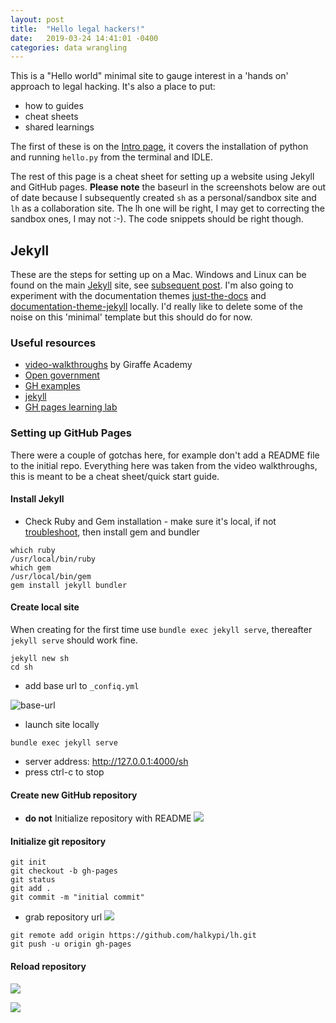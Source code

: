 ```yaml
---
layout: post
title:  "Hello legal hackers!"
date:   2019-03-24 14:41:01 -0400
categories: data wrangling
---
```

This is a "Hello world" minimal site to gauge interest in a 'hands on' approach to legal hacking.  It's also a place to put: 
*    how to guides 
*    cheat sheets
*    shared learnings

The first of these is on the [Intro page](/sh/intro), it covers the installation of python and running `hello.py` from the terminal and IDLE.  

The rest of this page is a cheat sheet for setting up a website using Jekyll and GitHub pages.  **Please note** the baseurl in the screenshots below are out of date because I subsequently created `sh` as a personal/sandbox site and `lh` as a collaboration site.  The lh one will be right, I may get to correcting the sandbox ones, I may not :-).  The code snippets should be right though.

## Jekyll

These are the steps for setting up on a Mac.  Windows and Linux can be found on the main [Jekyll](https://jekyllrb.com/docs/installation/) site, see [subsequent post](https://halkypi.github.io/sh/2019/03/27/conformity-windows-pt-ii.html).  I'm also going to experiment with the documentation themes [just-the-docs](https://pmarsceill.github.io/just-the-docs/) and [documentation-theme-jekyll](https://github.com/tomjoht/documentation-theme-jekyll) locally.  I'd really like to delete some of the noise on this 'minimal' template but this should do for now.

### Useful resources

*    [video-walkthroughs](https://jekyllrb.com/tutorials/video-walkthroughs/) by Giraffe Academy
*    [Open government](https://github.com/github/government.github.com)
*    [GH examples](https://github.com/collections/github-pages-examples)
*    [jekyll](https://github.com/jekyll/jekyll)
*    [GH pages learning lab](https://lab.github.com/githubtraining/github-pages)

### Setting up GitHub Pages

There were a couple of gotchas here, for example don't add a README file to the initial repo.  Everything here was taken from the video walkthroughs, this is meant to be a cheat sheet/quick start guide.

#### Install Jekyll

*    Check Ruby and Gem installation - make sure it's local, if not [troubleshoot](https://jekyllrb.com/docs/troubleshooting/), then install gem and bundler
```
which ruby
/usr/local/bin/ruby
which gem
/usr/local/bin/gem
gem install jekyll bundler
```

#### Create local site
When creating for the first time use `bundle exec jekyll serve`, thereafter `jekyll serve` should work fine.

```
jekyll new sh
cd sh
```

*    add base url to `_confiq.yml`

![base-url](/sh/assets/images/base-url.png?raw=true)

*   launch site locally
```
bundle exec jekyll serve
```
*    server address: http://127.0.0.1:4000/sh
*    press ctrl-c to stop

#### Create new GitHub repository

*    **do not** Initialize repository with README
![](/sh/assets/images/new-repository.png?raw=true)

#### Initialize git repository

```
git init
git checkout -b gh-pages
git status
git add .
git commit -m "initial commit"
```
*    grab repository url
![](/sh/assets/images/initial-commit.png?raw=true)

```
git remote add origin https://github.com/halkypi/lh.git
git push -u origin gh-pages
```
#### Reload repository

![](/sh/assets/images/initial-commit-reload.png?raw=true)

![](/sh/assets/images/published-at.png?raw=true)


